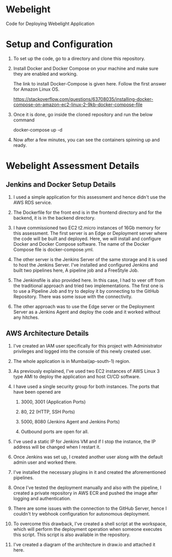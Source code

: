 # Webelight
Code for Deploying Webelight Application

# Setup and Configuration
1. To set up the code, go to a directory and clone this repository.

2. Install Docker and Docker Compose on your machine and make sure they are enabled and working.
   
   The link to install Docker-Compose is given here. Follow the first answer for Amazon Linux OS.

   https://stackoverflow.com/questions/63708035/installing-docker-compose-on-amazon-ec2-linux-2-9kb-docker-compose-file

3. Once it is done, go inside the cloned repository and run the below command

   docker-compose up -d

4. Now after a few minutes, you can see the containers spinning up and ready.

# Webelight Assessment Details

## Jenkins and Docker Setup Details 

1. I used a simple application for this assessment and hence didn't use the AWS RDS service.
  
2. The Dockerfile for the front end is in the frontend directory and for the backend, it is in the backend directory.

3. I have commissioned two EC2 t2.micro instances of 16Gb memory for this assessment. The first server is an Edge or Deployment server where the code will be built and deployed. Here, we will install and configure Docker and Docker Compose software. The name of the Docker Compose file is docker-compose.yml.

4. The other server is the Jenkins Server of the same storage and it is used to host the Jenkins Server. I've installed and configured Jenkins and built two pipelines here, A pipeline job and a FreeStyle Job.

5. The Jenkinsfile is also provided here. In this case, I had to veer off from the traditional approach and tried two implementations. The first one is to use a Pipeline Job and try to deploy it by connecting to the GitHub Repository. There was some issue with the connectivity.

6. The other approach was to use the Edge server or the Deployment Server as a Jenkins Agent and deploy the code and it worked without any hitches.

## AWS Architecture Details

1. I've created an IAM user specifically for this project with Administrator privileges and logged into the console of this newly created user.

2. The whole application is in Mumbai(ap-south-1) region.
  
3. As previously explained, I've used two EC2 instances of AWS Linux 3 type AMI to deploy the application and host CI/CD software.

4. I have used a single security group for both instances. The ports that have been opened are 

   1. 3000, 3001 (Application Ports)

   2. 80, 22 (HTTP, SSH Ports)

   3. 5000, 8080 (Jenkins Agent and Jenkins Ports)
  
   4. Outbound ports are open for all.

5. I've used a static IP for Jenkins VM and if I stop the instance, the IP address will be changed when I restart it.

6. Once Jenkins was set up, I created another user along with the default admin user and worked there.

7. I've installed the necessary plugins in it and created the aforementioned pipelines.

8. Once I've tested the deployment manually and also with the pipeline, I created a private repository in AWS ECR and pushed the image after logging and authentication.

9. There are some issues with the connection to the GitHub Server, hence I couldn't try webhook configuration for autonomous deployment.

10. To overcome this drawback, I've created a shell script at the workspace, which will perform the deployment operation when someone executes this script. This script is also available in the repository.

9. I've created a diagram of the architecture in draw.io and attached it here.
